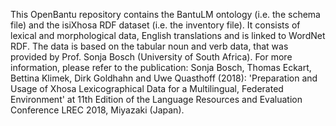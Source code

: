 This OpenBantu repository contains the BantuLM ontology (i.e. the schema file) and the isiXhosa RDF dataset (i.e. the inventory file). It consists of lexical and morphological data, English translations and is linked to WordNet RDF. The data is based on the tabular noun and verb data, that was provided by Prof. Sonja Bosch (University of South Africa).
For more information, please refer to the publication: 
Sonja Bosch, Thomas Eckart, Bettina Klimek, Dirk Goldhahn and Uwe Quasthoff (2018): 'Preparation and Usage of Xhosa Lexicographical Data for a Multilingual, Federated Environment' at 11th Edition of the Language Resources and Evaluation Conference LREC 2018, Miyazaki (Japan).
